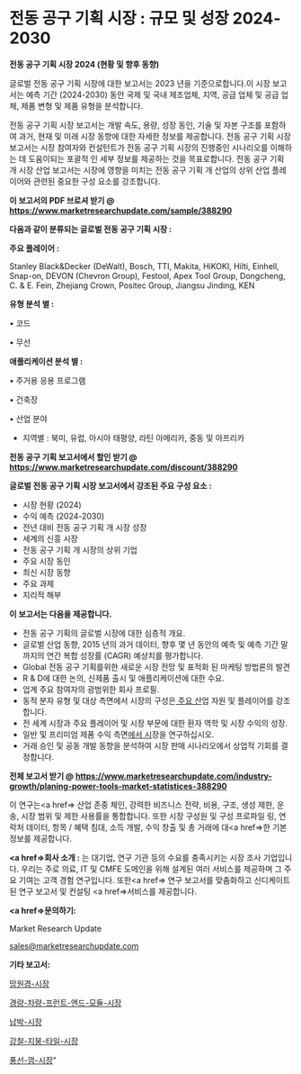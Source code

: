 # 전동 공구 기획 시장 : 규모 및 성장 2024-2030

<strong>전동 공구 기획 시장 2024 (현황 및 향후 동향)</strong>

글로벌 전동 공구 기획 시장에 대한 보고서는 2023 년을 기준으로합니다.이 시장 보고서는 예측 기간 (2024-2030) 동안 국제 및 국내 제조업체, 지역, 공급 업체 및 공급 업체, 제품 변형 및 제품 유형을 분석합니다.

전동 공구 기획 시장 보고서는 개발 속도, 용량, 성장 동인, 기술 및 자본 구조를 포함하여 과거, 현재 및 미래 시장 동향에 대한 자세한 정보를 제공합니다. 전동 공구 기획 시장 보고서는 시장 참여자와 컨설턴트가 전동 공구 기획 시장의 진행중인 시나리오를 이해하는 데 도움이되는 포괄적 인 세부 정보를 제공하는 것을 목표로합니다. 전동 공구 기획 개 시장 산업 보고서는 시장에 영향을 미치는 전동 공구 기획 개 산업의 상위 산업 플레이어와 관련된 중요한 구성 요소를 강조합니다.



<strong>이 보고서의 PDF 브로셔 받기 @ <a href=https://www.marketresearchupdate.com/sample/388290>https://www.marketresearchupdate.com/sample/388290</a></strong>



<strong>다음과 같이 분류되는 글로벌 전동 공구 기획 시장 :</strong>



<strong>주요 플레이어 :</strong>

Stanley Black&Decker (DeWalt), Bosch, TTI, Makita, HiKOKI, Hilti, Einhell, Snap-on, DEVON (Chevron Group), Festool, Apex Tool Group, Dongcheng, C. & E. Fein, Zhejiang Crown, Positec Group, Jiangsu Jinding, KEN



<strong>유형 분석 별 :</strong>

• 코드

• 무선



<strong>애플리케이션 분석 별 :</strong>

• 주거용 응용 프로그램

• 건축장

• 산업 분야

<ul>
  <li>지역별 : 북미, 유럽, 아시아 태평양, 라틴 아메리카, 중동 및 아프리카</li>
</ul>


<strong>전동 공구 기획 보고서에서 할인 받기 @ <a href=https://www.marketresearchupdate.com/discount/388290>https://www.marketresearchupdate.com/discount/388290</a></strong>



<strong>글로벌 전동 공구 기획 시장 보고서에서 강조된 주요 구성 요소 :</strong>
<ul>
  <li>시장 현황 (2024)</li>
  <li>수익 예측 (2024-2030)</li>
  <li>전년 대비 전동 공구 기획 개 시장 성장</li>
  <li>세계의 신흥 시장</li>
  <li>전동 공구 기획 개 시장의 상위 기업</li>
  <li>주요 시장 동인</li>
  <li>최신 시장 동향</li>
  <li>주요 과제</li>
  <li>지리적 해부</li>
</ul>


<strong>이 보고서는 다음을 제공합니다.</strong>
<ul>
  <li>전동 공구 기획의 글로벌 시장에 대한 심층적 개요.</li>
  <li>글로벌 산업 동향, 2015 년의 과거 데이터, 향후 몇 년 동안의 예측 및 예측 기간 말까지의 연간 복합 성장률 (CAGR) 예상치를 평가합니다.</li>
  <li>Global 전동 공구 기획를위한 새로운 시장 전망 및 표적화 된 마케팅 방법론의 발견</li>
  <li>R &amp; D에 대한 논의, 신제품 출시 및 애플리케이션에 대한 수요.</li>
  <li>업계 주요 참여자의 광범위한 회사 프로필.</li>
  <li>동적 분자 유형 및 대상 측면에서 시장의 구성은<a href=> 주요 산</a>업 자원 및 플레이어를 강조합니다.</li>
  <li>전 세계 시장과 주요 플레이어 및 시장 부문에 대한 환자 역학 및 시장 수익의 성장.</li>
  <li>일반 및 프리미엄 제품 수익 측면<a href=>에서 시</a>장을 연구하십시오.</li>
  <li>거래 승인 및 공동 개발 동향을 분석하여 시장 판매 시나리오에서 상업적 기회를 결정합니다.</li>
</ul>



<strong>전체 보고서 받기 @ <a href=https://www.marketresearchupdate.com/industry-growth/planing-power-tools-market-statistices-388290>https://www.marketresearchupdate.com/industry-growth/planing-power-tools-market-statistices-388290</a></strong>

이 연구는<a href=> 산업 존중</a> 체인, 강력한 비즈니스 전략, 비용, 구조, 생성 제한, 운송, 시장 범위 및 제한 사용률을 통합합니다. 또한 시장 구성원 및 구성 프로파일 링, 연락처 데이터, 항목 / 혜택 침대, 소득 개발, 수익 창출 및 총 거래에 대<a href=>한 기본 </a>정보를 제공합니다.



<strong><a href=>회사 소</a>개 :</strong>
는 대기업, 연구 기관 등의 수요를 충족시키는 시장 조사 기업입니다. 우리는 주로 의료, IT 및 CMFE 도메인을 위해 설계된 여러 서비스를 제공하며 그 주요 기여는 고객 경험 연구입니다. 또한<a href=> 연구 보</a>고서를 맞춤화하고 신디케이트 된 연구 보고서 및 컨설팅 <a href=>서비스</a>를 제공합니다.



<strong><a href=>문의하기:</a></strong>

Market Research Update

sales@marketresearchupdate.com



<strong>기타 보고서:</strong>

<a href=https://www.linkedin.com/pulse/망원경-시장-동향-및-성장-전망-analytics-alchemy-360-analysis/>망원경-시장</a>

<a href=https://www.linkedin.com/pulse/경량-차량-프런트-엔드-모듈-시장-세분화-연구-및-목표-고객2029년-i6rcf/>경량-차량-프런트-엔드-모듈-시장</a>

<a href=https://www.linkedin.com/pulse/납박-시장-동향-및-성장-전망-consumer-connection-compendium-ana-yff8f/>납박-시장</a>

<a href=https://www.linkedin.com/pulse/강철-지붕-타일-시장-경쟁-분석-및-성장-잠재력-2030-data-dive-diaries-24-analysis-2ba0f/>강철-지붕-타일-시장</a>

<a href=https://www.linkedin.com/pulse/풍선-껌-시장-규모-및-성장-2023-data-dive-diaries-24-analysis-gkbpf/>풍선-껌-시장</a>"

